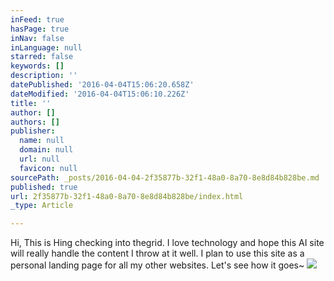 ```yaml
---
inFeed: true
hasPage: true
inNav: false
inLanguage: null
starred: false
keywords: []
description: ''
datePublished: '2016-04-04T15:06:20.658Z'
dateModified: '2016-04-04T15:06:10.226Z'
title: ''
author: []
authors: []
publisher:
  name: null
  domain: null
  url: null
  favicon: null
sourcePath: _posts/2016-04-04-2f35877b-32f1-48a0-8a70-8e8d84b828be.md
published: true
url: 2f35877b-32f1-48a0-8a70-8e8d84b828be/index.html
_type: Article

---
```

Hi, This is Hing checking into thegrid. I love technology and hope this AI site will really handle the content I throw at it well. I plan to use this site as a personal landing page for all my other websites. Let's see how it goes~
![](https://the-grid-user-content.s3-us-west-2.amazonaws.com/4c9ad5d5-874e-46ff-8838-04c8ab042d53.jpg)